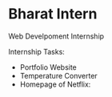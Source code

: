 # Bharat Intern
<p>Web Develpoment Internship</p>
<p>Internship Tasks:</p>
<ul>
<li> Portfolio Website </li>
<li> Temperature Converter </li>
<li> Homepage of Netflix:</li>
</ul>